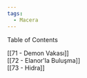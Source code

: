 ```yaml
---
tags:
  - Macera
---  
```

  
Table of Contents  
  
[[71 - Demon Vakası]]  
[[72 - Elanor'la Buluşma]]  
[[73 - Hidra]]